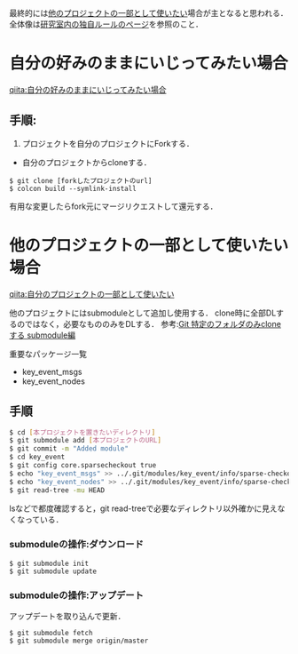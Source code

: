 最終的には[他のプロジェクトの一部として使いたい](#自分のプロジェクトの一部として使いたい)場合が主となると思われる．
全体像は[研究室内の独自ルールのページ](https://qiita.com/NeK/items/2c4a8a7086c85d6461c0)を参照のこと．

# 自分の好みのままにいじってみたい場合
[qiita:自分の好みのままにいじってみたい場合](https://qiita.com/NeK/items/2c4a8a7086c85d6461c0#%E6%89%8B%E9%A0%86%E8%87%AA%E5%88%86%E3%81%AE%E5%A5%BD%E3%81%BF%E3%81%AE%E3%81%BE%E3%81%BE%E3%81%AB%E3%81%84%E3%81%98%E3%81%A3%E3%81%A6%E3%81%BF%E3%81%9F%E3%81%84%E5%A0%B4%E5%90%88)

## 手順:

1. プロジェクトを自分のプロジェクトにForkする．
- 自分のプロジェクトからcloneする．

```
$ git clone [forkしたプロジェクトのurl]
$ colcon build --symlink-install
```

有用な変更したらfork元にマージリクエストして還元する．

# 他のプロジェクトの一部として使いたい場合
[qiita:自分のプロジェクトの一部として使いたい](https://qiita.com/NeK/items/2c4a8a7086c85d6461c0#%E8%87%AA%E5%88%86%E3%81%AE%E3%83%97%E3%83%AD%E3%82%B8%E3%82%A7%E3%82%AF%E3%83%88%E3%81%AE%E4%B8%80%E9%83%A8%E3%81%A8%E3%81%97%E3%81%A6%E4%BD%BF%E3%81%84%E3%81%9F%E3%81%84)

他のプロジェクトにはsubmoduleとして追加し使用する．
clone時に全部DLするのではなく，必要なもののみをDLする．
参考:[Git 特定のフォルダのみcloneする submodule編](https://qiita.com/icoxfog417/items/89e55947e9e8f2c16077)

重要なパッケージ一覧
* key_event_msgs
* key_event_nodes

## 手順

```bash
$ cd [本プロジェクトを置きたいディレクトリ]
$ git submodule add [本プロジェクトのURL]
$ git commit -m "Added module"
$ cd key_event
$ git config core.sparsecheckout true
$ echo "key_event_msgs" >> ../.git/modules/key_event/info/sparse-checkout
$ echo "key_event_nodes" >> ../.git/modules/key_event/info/sparse-checkout
$ git read-tree -mu HEAD
```

lsなどで都度確認すると，git read-treeで必要なディレクトリ以外確かに見えなくなっている．

### submoduleの操作:ダウンロード

```
$ git submodule init
$ git submodule update
```

### submoduleの操作:アップデート
アップデートを取り込んで更新．

```
$ git submodule fetch
$ git submodule merge origin/master
```

